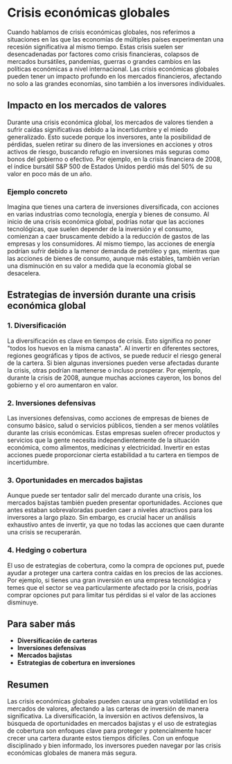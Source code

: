 # Crisis económicas globales

Cuando hablamos de crisis económicas globales, nos referimos a situaciones en las que las economías de múltiples países experimentan una recesión significativa al mismo tiempo. Estas crisis suelen ser desencadenadas por factores como crisis financieras, colapsos de mercados bursátiles, pandemias, guerras o grandes cambios en las políticas económicas a nivel internacional. Las crisis económicas globales pueden tener un impacto profundo en los mercados financieros, afectando no solo a las grandes economías, sino también a los inversores individuales.

## Impacto en los mercados de valores

Durante una crisis económica global, los mercados de valores tienden a sufrir caídas significativas debido a la incertidumbre y el miedo generalizado. Esto sucede porque los inversores, ante la posibilidad de pérdidas, suelen retirar su dinero de las inversiones en acciones y otros activos de riesgo, buscando refugio en inversiones más seguras como bonos del gobierno o efectivo. Por ejemplo, en la crisis financiera de 2008, el índice bursátil S&P 500 de Estados Unidos perdió más del 50% de su valor en poco más de un año. 

### Ejemplo concreto

Imagina que tienes una cartera de inversiones diversificada, con acciones en varias industrias como tecnología, energía y bienes de consumo. Al inicio de una crisis económica global, podrías notar que las acciones tecnológicas, que suelen depender de la inversión y el consumo, comienzan a caer bruscamente debido a la reducción de gastos de las empresas y los consumidores. Al mismo tiempo, las acciones de energía podrían sufrir debido a la menor demanda de petróleo y gas, mientras que las acciones de bienes de consumo, aunque más estables, también verían una disminución en su valor a medida que la economía global se desacelera.

## Estrategias de inversión durante una crisis económica global

### 1. **Diversificación**

La diversificación es clave en tiempos de crisis. Esto significa no poner "todos los huevos en la misma canasta". Al invertir en diferentes sectores, regiones geográficas y tipos de activos, se puede reducir el riesgo general de la cartera. Si bien algunas inversiones pueden verse afectadas durante la crisis, otras podrían mantenerse o incluso prosperar. Por ejemplo, durante la crisis de 2008, aunque muchas acciones cayeron, los bonos del gobierno y el oro aumentaron en valor.

### 2. **Inversiones defensivas**

Las inversiones defensivas, como acciones de empresas de bienes de consumo básico, salud o servicios públicos, tienden a ser menos volátiles durante las crisis económicas. Estas empresas suelen ofrecer productos y servicios que la gente necesita independientemente de la situación económica, como alimentos, medicinas y electricidad. Invertir en estas acciones puede proporcionar cierta estabilidad a tu cartera en tiempos de incertidumbre.

### 3. **Oportunidades en mercados bajistas**

Aunque puede ser tentador salir del mercado durante una crisis, los mercados bajistas también pueden presentar oportunidades. Acciones que antes estaban sobrevaloradas pueden caer a niveles atractivos para los inversores a largo plazo. Sin embargo, es crucial hacer un análisis exhaustivo antes de invertir, ya que no todas las acciones que caen durante una crisis se recuperarán.

### 4. **Hedging o cobertura**

El uso de estrategias de cobertura, como la compra de opciones put, puede ayudar a proteger una cartera contra caídas en los precios de las acciones. Por ejemplo, si tienes una gran inversión en una empresa tecnológica y temes que el sector se vea particularmente afectado por la crisis, podrías comprar opciones put para limitar tus pérdidas si el valor de las acciones disminuye.

## Para saber más

- **Diversificación de carteras**
- **Inversiones defensivas**
- **Mercados bajistas**
- **Estrategias de cobertura en inversiones**

## Resumen

Las crisis económicas globales pueden causar una gran volatilidad en los mercados de valores, afectando a las carteras de inversión de manera significativa. La diversificación, la inversión en activos defensivos, la búsqueda de oportunidades en mercados bajistas y el uso de estrategias de cobertura son enfoques clave para proteger y potencialmente hacer crecer una cartera durante estos tiempos difíciles. Con un enfoque disciplinado y bien informado, los inversores pueden navegar por las crisis económicas globales de manera más segura.